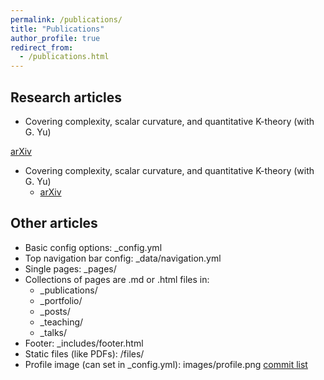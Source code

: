 ```yaml
---
permalink: /publications/
title: "Publications"
author_profile: true
redirect_from: 
  - /publications.html
---
```


## Research articles

* Covering complexity, scalar curvature, and quantitative K-theory (with G. Yu)

[arXiv](https://arxiv.org/abs/2203.15003)

* Covering complexity, scalar curvature, and quantitative K-theory (with G. Yu)
  * [arXiv](https://arxiv.org/abs/2203.15003)


## Other articles

* Basic config options: _config.yml
* Top navigation bar config: _data/navigation.yml
* Single pages: _pages/
* Collections of pages are .md or .html files in:
  * _publications/
  * _portfolio/
  * _posts/
  * _teaching/
  * _talks/
* Footer: _includes/footer.html
* Static files (like PDFs): /files/
* Profile image (can set in _config.yml): images/profile.png [commit list](https://github.com/academicpages/academicpages.github.io/commits/master) 
